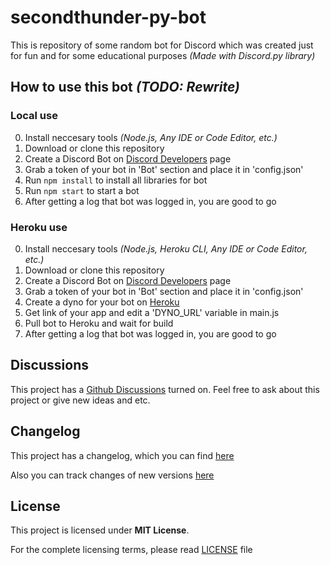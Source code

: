 # secondthunder-py-bot

This is repository of some random bot for Discord which was created just for fun and for some educational purposes *(Made with Discord.py library)*

## How to use this bot *(TODO: Rewrite)*

### Local use

0. Install neccesary tools *(Node.js, Any IDE or Code Editor, etc.)*
1. Download or clone this repository
2. Create a Discord Bot on [Discord Developers](https://discord.com/developers/applications) page
3. Grab a token of your bot in 'Bot' section and place it in 'config.json'
4. Run `npm install` to install all libraries for bot
5. Run `npm start` to start a bot
6. After getting a log that bot was logged in, you are good to go

### Heroku use

0. Install neccesary tools *(Node.js, Heroku CLI, Any IDE or Code Editor, etc.)*
1. Download or clone this repository
2. Create a Discord Bot on [Discord Developers](https://discord.com/developers/applications) page
3. Grab a token of your bot in 'Bot' section and place it in 'config.json'
4. Create a dyno for your bot on [Heroku](https://dashboard.heroku.com/)
5. Get link of your app and edit a 'DYNO_URL' variable in main.js
6. Pull bot to Heroku and wait for build
7. After getting a log that bot was logged in, you are good to go

## Discussions

This project has a [Github Discussions](https://github.com/SecondThundeR/secondthunder-js-bot/discussions) turned on. Feel free to ask about this project or give new ideas and etc.

## Changelog

This project has a changelog, which you can find [here](https://github.com/SecondThundeR/secondthunder-js-bot/blob/master/Changelog.md)

Also you can track changes of new versions [here](https://github.com/SecondThundeR/secondthunder-js-bot/projects)

## License

This project is licensed under **MIT License**.

For the complete licensing terms, please read [LICENSE](https://github.com/SecondThundeR/secondthunder-js-bot/blob/master/LICENSE) file
